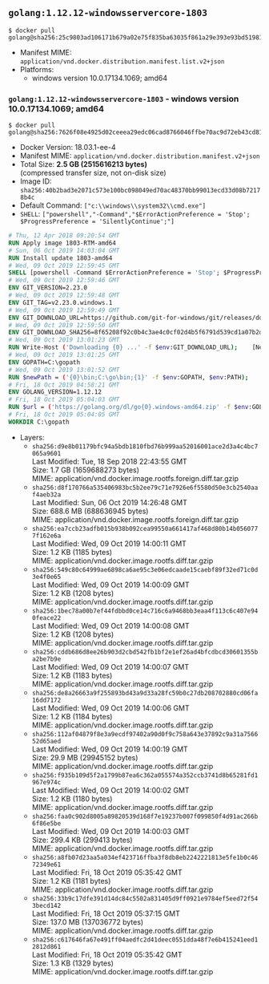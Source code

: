 ## `golang:1.12.12-windowsservercore-1803`

```console
$ docker pull golang@sha256:25c9803ad106171b679a02e75f835ba63035f861a29e393e93bd51981137fdef
```

-	Manifest MIME: `application/vnd.docker.distribution.manifest.list.v2+json`
-	Platforms:
	-	windows version 10.0.17134.1069; amd64

### `golang:1.12.12-windowsservercore-1803` - windows version 10.0.17134.1069; amd64

```console
$ docker pull golang@sha256:7626f08e4925d02ceeea29edc06cad8766046ffbe70ac9d72eb43cd81b4a73f2
```

-	Docker Version: 18.03.1-ee-4
-	Manifest MIME: `application/vnd.docker.distribution.manifest.v2+json`
-	Total Size: **2.5 GB (2515616213 bytes)**  
	(compressed transfer size, not on-disk size)
-	Image ID: `sha256:40b2bad3e2071c573e100bc098049ed70ac48370bb99013ecd33d08b72178b4c`
-	Default Command: `["c:\\windows\\system32\\cmd.exe"]`
-	`SHELL`: `["powershell","-Command","$ErrorActionPreference = 'Stop'; $ProgressPreference = 'SilentlyContinue';"]`

```dockerfile
# Thu, 12 Apr 2018 09:20:54 GMT
RUN Apply image 1803-RTM-amd64
# Sun, 06 Oct 2019 14:03:04 GMT
RUN Install update 1803-amd64
# Wed, 09 Oct 2019 12:59:45 GMT
SHELL [powershell -Command $ErrorActionPreference = 'Stop'; $ProgressPreference = 'SilentlyContinue';]
# Wed, 09 Oct 2019 12:59:46 GMT
ENV GIT_VERSION=2.23.0
# Wed, 09 Oct 2019 12:59:48 GMT
ENV GIT_TAG=v2.23.0.windows.1
# Wed, 09 Oct 2019 12:59:49 GMT
ENV GIT_DOWNLOAD_URL=https://github.com/git-for-windows/git/releases/download/v2.23.0.windows.1/MinGit-2.23.0-64-bit.zip
# Wed, 09 Oct 2019 12:59:50 GMT
ENV GIT_DOWNLOAD_SHA256=8f65208f92c0b4c3ae4c0cf02d4b5f6791d539cd1a07b2df62b7116467724735
# Wed, 09 Oct 2019 13:01:23 GMT
RUN Write-Host ('Downloading {0} ...' -f $env:GIT_DOWNLOAD_URL); 	[Net.ServicePointManager]::SecurityProtocol = [Net.SecurityProtocolType]::Tls12; 	Invoke-WebRequest -Uri $env:GIT_DOWNLOAD_URL -OutFile 'git.zip'; 		Write-Host ('Verifying sha256 ({0}) ...' -f $env:GIT_DOWNLOAD_SHA256); 	if ((Get-FileHash git.zip -Algorithm sha256).Hash -ne $env:GIT_DOWNLOAD_SHA256) { 		Write-Host 'FAILED!'; 		exit 1; 	}; 		Write-Host 'Expanding ...'; 	Expand-Archive -Path git.zip -DestinationPath C:\git\.; 		Write-Host 'Removing ...'; 	Remove-Item git.zip -Force; 		Write-Host 'Updating PATH ...'; 	$env:PATH = 'C:\git\cmd;C:\git\mingw64\bin;C:\git\usr\bin;' + $env:PATH; 	[Environment]::SetEnvironmentVariable('PATH', $env:PATH, [EnvironmentVariableTarget]::Machine); 		Write-Host 'Verifying install ("git version") ...'; 	git version; 		Write-Host 'Complete.';
# Wed, 09 Oct 2019 13:01:25 GMT
ENV GOPATH=C:\gopath
# Wed, 09 Oct 2019 13:01:52 GMT
RUN $newPath = ('{0}\bin;C:\go\bin;{1}' -f $env:GOPATH, $env:PATH); 	Write-Host ('Updating PATH: {0}' -f $newPath); 	[Environment]::SetEnvironmentVariable('PATH', $newPath, [EnvironmentVariableTarget]::Machine);
# Fri, 18 Oct 2019 04:58:21 GMT
ENV GOLANG_VERSION=1.12.12
# Fri, 18 Oct 2019 05:04:03 GMT
RUN $url = ('https://golang.org/dl/go{0}.windows-amd64.zip' -f $env:GOLANG_VERSION); 	Write-Host ('Downloading {0} ...' -f $url); 	Invoke-WebRequest -Uri $url -OutFile 'go.zip'; 		$sha256 = '2d030b382514a3c4b76dd0786f810ce50409cebaf311a6b79addc353627263a8'; 	Write-Host ('Verifying sha256 ({0}) ...' -f $sha256); 	if ((Get-FileHash go.zip -Algorithm sha256).Hash -ne $sha256) { 		Write-Host 'FAILED!'; 		exit 1; 	}; 		Write-Host 'Expanding ...'; 	Expand-Archive go.zip -DestinationPath C:\; 		Write-Host 'Removing ...'; 	Remove-Item go.zip -Force; 		Write-Host 'Verifying install ("go version") ...'; 	go version; 		Write-Host 'Complete.';
# Fri, 18 Oct 2019 05:04:05 GMT
WORKDIR C:\gopath
```

-	Layers:
	-	`sha256:d9e8b01179bfc94a5bdb1810fbd76b999aa52016001ace2d3a4c4bc7065a9601`  
		Last Modified: Tue, 18 Sep 2018 22:43:55 GMT  
		Size: 1.7 GB (1659688273 bytes)  
		MIME: application/vnd.docker.image.rootfs.foreign.diff.tar.gzip
	-	`sha256:d8f170766a535406983bc5b2ee79c71e7926e6f5580d50e3cb2540aaf4aeb32a`  
		Last Modified: Sun, 06 Oct 2019 14:26:48 GMT  
		Size: 688.6 MB (688636945 bytes)  
		MIME: application/vnd.docker.image.rootfs.foreign.diff.tar.gzip
	-	`sha256:ea7ccb23adfb015b938b092cea99550a661417af468d80b14b0560777f162e6a`  
		Last Modified: Wed, 09 Oct 2019 14:00:11 GMT  
		Size: 1.2 KB (1185 bytes)  
		MIME: application/vnd.docker.image.rootfs.diff.tar.gzip
	-	`sha256:549c80c64999ae6898ca6ae95c3e06edcaade15caebf89f32ed71c0d3e4f0e65`  
		Last Modified: Wed, 09 Oct 2019 14:00:09 GMT  
		Size: 1.2 KB (1208 bytes)  
		MIME: application/vnd.docker.image.rootfs.diff.tar.gzip
	-	`sha256:1bec78a00b7ef44fdbbd0ce14c716c6a9468bb3eaa4f113c6c407e940feace22`  
		Last Modified: Wed, 09 Oct 2019 14:00:08 GMT  
		Size: 1.2 KB (1208 bytes)  
		MIME: application/vnd.docker.image.rootfs.diff.tar.gzip
	-	`sha256:cddb686d8ee26b903d2cbd542fb1bf2e1ef26ad4bfcdbcd30601355ba2be7b9e`  
		Last Modified: Wed, 09 Oct 2019 14:00:07 GMT  
		Size: 1.2 KB (1183 bytes)  
		MIME: application/vnd.docker.image.rootfs.diff.tar.gzip
	-	`sha256:de8a26663a9f255893bd43a9d33a28fc59b0c27db208702880cd06fa16dd7172`  
		Last Modified: Wed, 09 Oct 2019 14:00:06 GMT  
		Size: 1.2 KB (1184 bytes)  
		MIME: application/vnd.docker.image.rootfs.diff.tar.gzip
	-	`sha256:112af04879f8e3a9ecdf97402a90d0f9c758a643e37892c9a31a756652d65aed`  
		Last Modified: Wed, 09 Oct 2019 14:00:19 GMT  
		Size: 29.9 MB (29945152 bytes)  
		MIME: application/vnd.docker.image.rootfs.diff.tar.gzip
	-	`sha256:f935b109d5f2a1799b87ea6c362a055574a352ccb3741d8b65281fd1967e974c`  
		Last Modified: Wed, 09 Oct 2019 14:00:02 GMT  
		Size: 1.2 KB (1180 bytes)  
		MIME: application/vnd.docker.image.rootfs.diff.tar.gzip
	-	`sha256:faa0c902d8005a89820539d168f7e19237b007f099850f4d91ac266b6f86e5be`  
		Last Modified: Wed, 09 Oct 2019 14:00:03 GMT  
		Size: 299.4 KB (299413 bytes)  
		MIME: application/vnd.docker.image.rootfs.diff.tar.gzip
	-	`sha256:a8fb07d23aa5a034ef423716ffba3f8db8eb2242221813e5fe1b0c4672349e61`  
		Last Modified: Fri, 18 Oct 2019 05:35:42 GMT  
		Size: 1.2 KB (1181 bytes)  
		MIME: application/vnd.docker.image.rootfs.diff.tar.gzip
	-	`sha256:33b9c17dfe391d14dc84c5502a831405d9ff0921e9784ef5eed72f543becd142`  
		Last Modified: Fri, 18 Oct 2019 05:37:15 GMT  
		Size: 137.0 MB (137036772 bytes)  
		MIME: application/vnd.docker.image.rootfs.diff.tar.gzip
	-	`sha256:c617646fa67e491ff04aedfc2d41deec0551dda48f7e6b415241eed12812d861`  
		Last Modified: Fri, 18 Oct 2019 05:35:42 GMT  
		Size: 1.3 KB (1329 bytes)  
		MIME: application/vnd.docker.image.rootfs.diff.tar.gzip
